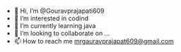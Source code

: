 - 👋 Hi, I’m @Gouravprajapati609
- 👀 I’m interested in codind
- 🌱 I’m currently learning java
- 💞️ I’m looking to collaborate on ...
- 📫 How to reach me mrgauravprajapat609@gmail.com

<!---
Gouravprajapati609/Gouravprajapati609 is a ✨ special ✨ repository because its `README.md` (this file) appears on your GitHub profile.
You can click the Preview link to take a look at your changes.
--->
